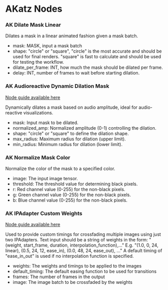 # AKatz Nodes

### AK Dilate Mask Linear

Dilates a mask in a linear animated fashion given a mask batch.
- mask: MASK, input a mask batch
- shape: "circle" or "square", "circle" is the most accurate and should be used for final renders. "square" is fast to calculate and should be used for testing the workflow.
- dilate_per_frame: INT, how much the mask should be dilated per frame.
- delay: INT, number of frames to wait before starting dilation.

### AK Audioreactive Dynamic Dilation Mask

[Node guide available here](https://cyber-damselfly-b6c.notion.site/AK-Audioreactive-Dynamic-Dilation-Mask-Node-815e086d428f46e0ad1da8b73f3fa38f)

Dynamically dilates a mask based on audio amplitude, ideal for audio-reactive visualizations.
- mask: Input mask to be dilated.
- normalized_amp: Normalized amplitude (0-1) controlling the dilation.
- shape: "circle" or "square" to define the dilation shape.
- max_radius: Maximum radius for dilation (upper limit).
- min_radius: Minimum radius for dilation (lower limit).

### AK Normalize Mask Color

Normalize the color of the mask to a specified color.
- image: The input image tensor.
- threshold: The threshold value for determining black pixels.
- r: Red channel value (0-255) for the non-black pixels.
- g: Green channel value (0-255) for the non-black pixels.
- b: Blue channel value (0-255) for the non-black pixels.

### AK IPAdapter Custom Weights

[Node guide available here](https://cyber-damselfly-b6c.notion.site/AK-Custom-Weights-Node-1ee37dfbe1e54921acf587231968e94e)

Used to provide custom timings for crossfading multiple images using just two IPAdapters.
Text input should be a string of weights in the form: "(weight, start_frame, duration, interpolation_function),..."
E.g. "(1.0, 0, 24, linear), (0.5, 24, 12, ease_in), (0.0, 48, 24, ease_out), ..."
A default timing of "ease_in_out" is used if no interpolation function is specified.
- weights: The weights and timings to be applied to the images
- default_timing: The default easing function to be used for transitions
- frames: The number of frames in the output
- image: The image batch to be crossfaded by the weights
